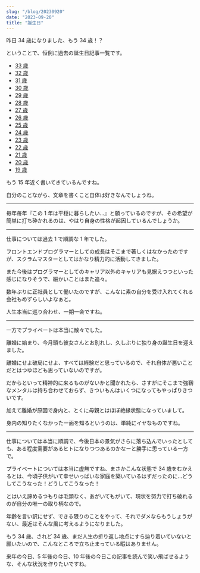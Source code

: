 ```yaml
---
slug: "/blog/20230920"
date: "2023-09-20"
title: "誕生日"
---
```


昨日 34 歳になりました、もう 34 歳！？

ということで、恒例に過去の誕生日記事一覧です。

- [33 歳](https://kk-web.link/blog/20220923)
- [32 歳](https://kk-web.link/blog/20210919)
- [31 歳](https://kk-web.link/blog/20200919)
- [30 歳](https://kk-web.link/blog/20190919)
- [29 歳](https://kk-web.link/blog/20180919)
- [28 歳](http://piroshiki0919.blog116.fc2.com/blog-entry-1214.html)
- [27 歳](http://piroshiki0919.blog116.fc2.com/blog-entry-1173.html)
- [26 歳](http://piroshiki0919.blog116.fc2.com/blog-entry-1092.html)
- [25 歳](http://piroshiki0919.blog116.fc2.com/blog-entry-1073.html)
- [24 歳](http://piroshiki0919.blog116.fc2.com/blog-entry-1037.html)
- [23 歳](http://piroshiki0919.blog116.fc2.com/blog-entry-984.html)
- [22 歳](http://piroshiki0919.blog116.fc2.com/blog-entry-905.html)
- [21 歳](http://piroshiki0919.blog116.fc2.com/blog-entry-791.html)
- [20 歳](http://piroshiki0919.blog116.fc2.com/blog-entry-405.html)
- [19 歳](http://piroshiki0919.blog116.fc2.com/blog-entry-73.html)

もう 15 年近く書いてきているんですね。

自分のことながら、文章を書くこと自体は好きなんでしょうね。

---

毎年毎年『この 1 年は平穏に暮らしたい…』と願っているのですが、その希望が簡単に打ち砕かれるのは、やはり自身の性格が起因しているんでしょうか。

---

仕事については過去 1 で順調な 1 年でした。

フロントエンドプログラマーとしての成長はそこまで著しくはなかったのですが、スクラムマスターとしてはかなり精力的に活動してきました。

また今後はプログラマーとしてのキャリア以外のキャリアも見据えつつといった感じになりそうで、細かいことはまた追々。

数年ぶりに正社員として働いたのですが、こんなに素の自分を受け入れてくれる会社もめずらしいよなぁと。

人生本当に巡り合わせ、一期一会ですね。

---

一方でプライベートは本当に散々でした。

離婚に始まり、今月頭も彼女さんとお別れし、久しぶりに独り身の誕生日を迎えました。

離婚にせよ破局にせよ、すべては経験だと思っているので、それ自体が悪いことだとはつゆほども思っていないのですが。

だからといって精神的に来るものがないかと聞かれたら、さすがにそこまで強靭なメンタルは持ち合わせておらず、きついもんはいくつになってもやっぱりきついです。

加えて離婚が原因で身内と、とくに母親とはほぼ絶縁状態になっていまして。

身内の知りたくなかった一面を知るというのは、単純にイヤなものですね。

---

仕事については本当に順調で、今後日本の景気がさらに落ち込んでいったとしても、ある程度需要があるヒトになりつつあるのかなーと勝手に思っている一方で。

プライベートについては本当に虚無ですね、まさかこんな状態で 34 歳をむかえるとは、今頃子供がいて幸せいっぱいな家庭を築いているはずだったのに…どうしてこうなった！どうしてこうなった！

とはいえ諦めるつもりは毛頭なく、あがいてもがいて、現状を努力で打ち破れるのが自分の唯一の取り柄なので。

年齢を言い訳にせず、できる限りのことをやって、それでダメならもうしょうがない、最近はそんな風に考えるようになりました。

もう 34 歳、されど 34 歳、まだ人生の折り返し地点にすら辿り着いていないと願いたいので、こんなところで立ち止まっている暇はありません。

来年の今日、5 年後の今日、10 年後の今日この記事を読んで笑い飛ばせるような、そんな状況を作りたいですね。
